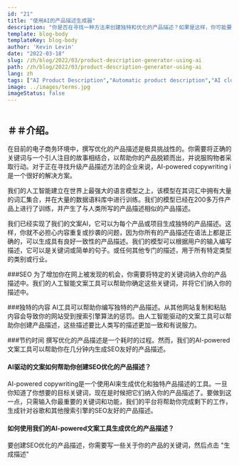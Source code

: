 ```yaml
---
id: "21"
title: "使用AI的产品描述生成器"
description: "你是否在寻找一种方法来创建独特和优化的产品描述？如果是这样，你可能要考虑使用人工智能驱动的文案写作。这个工具使用人工智能来生成适合你的特定关键词的产品描述。"
template: blog-body
templateKey: blog-body
author: 'Kevin Levin'
date: "2022-03-18"
slug: /zh/blog/2022/03/product-description-generator-using-ai
path: /zh/blog/2022/03/product-description-generator-using-ai
lang: zh
tags: ["AI Product Description","Automatic product description","AI clothings Product description"]
image: ../images/terms.jpg
imageStatus: false
---
```

```toc
```

## ＃＃介绍。
在目前的电子商务环境中，撰写优化的产品描述是极具挑战性的。你需要将正确的关键词与一个引人注目的故事相结合，以帮助你的产品脱颖而出，并说服购物者采取行动。对于正在寻找升级产品描述方法的企业来说，AI-powered copywriting і是一个很好的解决方案。


我们的人工智能建立在世界上最强大的语言模型之上，该模型在其词汇中拥有大量的词汇集合，并在大量的数据语料库中进行训练。我们的模型已经在200多万件产品上进行了训练，并产生了与人类所写的产品描述相似的产品描述。

我们已经实现了我们的文案AI，它可以为每个产品或项目生成独特的产品描述。这样，你就不必担心内容重复或抄袭的问题，因为你所有的产品描述在语法上都是正确的，可以生成具有良好一致性的产品描述。我们的模型可以根据用户的输入编写描述，它可以是关键词或简单的句子。或任何其他专门的描述，用于所有特定类型的类别或行业。

###SEO
为了增加你在网上被发现的机会，你需要将特定的关键词纳入你的产品描述中。我们的人工智能文案工具可以帮助你确定这些关键词，并将它们纳入你的描述中。

###独特的内容
AI工具可以帮助你编写独特的产品描述。从其他网站复制和粘贴内容会导致你的网站受到搜索引擎算法的惩罚。由人工智能驱动的文案工具可以帮助你创建产品描述，这些描述要比人类写的描述更加一致和有说服力。

###节约时间
撰写优化的产品描述是一个耗时的过程。然而，我们的AI-powered文案工具可以帮助你在几分钟内生成SEO友好的产品描述。

#### AI驱动的文案如何帮助你创建SEO优化的产品描述？
AI-powered copywriting是一个使用AI来生成优化和独特产品描述的工具。一旦你知道了你想要的目标关键词，现在是时候把它们纳入你的产品描述了。要做到这一点，只需输入你最重要的关键词和功能，我们的平台将帮助你完成剩下的工作，生成针对谷歌和其他搜索引擎的SEO友好的产品描述。

#### 如何使用我们的AI-powered文案工具生成优化的产品描述？
要创建SEO优化的产品描述，你需要写一些关于你的产品的关键词，然后点击 "生成描述"



